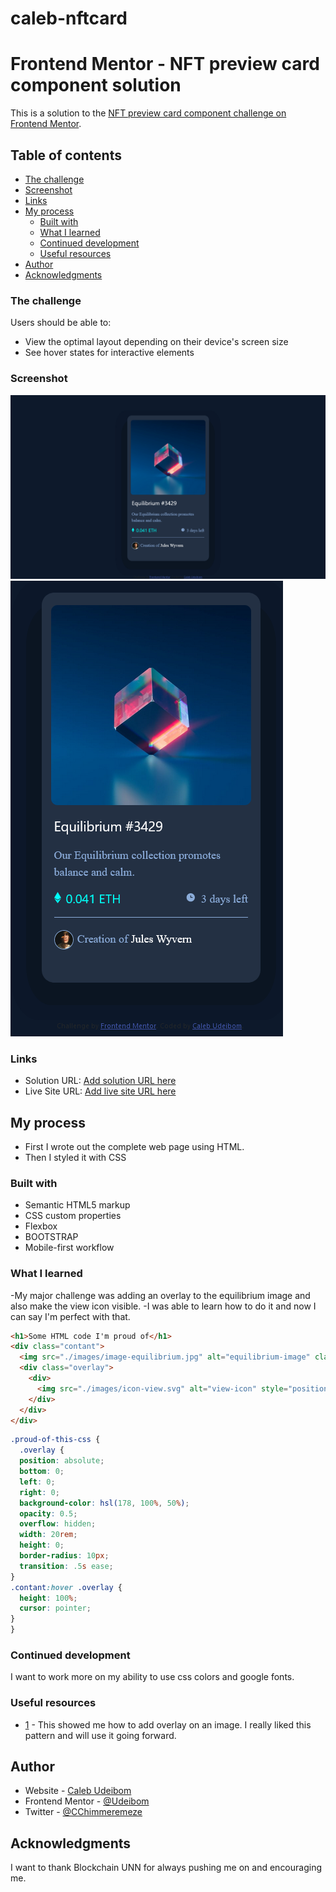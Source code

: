 # caleb-nftcard
# Frontend Mentor - NFT preview card component solution

This is a solution to the [NFT preview card component challenge on Frontend Mentor](https://www.frontendmentor.io/challenges/nft-preview-card-component-SbdUL_w0U). 

## Table of contents

  - [The challenge](#the-challenge)
  - [Screenshot](#screenshot)
  - [Links](#links)
- [My process](#my-process)
  - [Built with](#built-with)
  - [What I learned](#what-i-learned)
  - [Continued development](#continued-development)
  - [Useful resources](#useful-resources)
- [Author](#author)
- [Acknowledgments](#acknowledgments)

### The challenge

Users should be able to:

- View the optimal layout depending on their device's screen size
- See hover states for interactive elements

### Screenshot

![](./desktop.png)
![](./mobile.png)

### Links

- Solution URL: [Add solution URL here](https://your-solution-url.com)
- Live Site URL: [Add live site URL here](https://caleb-nftcard.netlify.app)

## My process
- First I wrote out the complete web page using HTML.
- Then I styled it with CSS

### Built with

- Semantic HTML5 markup
- CSS custom properties
- Flexbox
- BOOTSTRAP
- Mobile-first workflow

### What I learned

-My major challenge was adding an overlay to the equilibrium image and also make the view icon visible.
-I was able to learn how to do it and now I can say I'm perfect with that.

```html
<h1>Some HTML code I'm proud of</h1>
<div class="contant">
  <img src="./images/image-equilibrium.jpg" alt="equilibrium-image" class="image">
  <div class="overlay">
    <div>
      <img src="./images/icon-view.svg" alt="view-icon" style="position: absolute; top: 45%;">
    </div>
  </div>
</div>
```
```css
.proud-of-this-css {
  .overlay {
  position: absolute;
  bottom: 0;
  left: 0;
  right: 0;
  background-color: hsl(178, 100%, 50%);
  opacity: 0.5;
  overflow: hidden;
  width: 20rem;
  height: 0;
  border-radius: 10px;
  transition: .5s ease;
}
.contant:hover .overlay {
  height: 100%;
  cursor: pointer;
}
}
```

### Continued development

I want to work more on my ability to use css colors and google fonts.

### Useful resources

- [1](https://www.w3schools.com/howto/howto_css_image_overlay_slide.asp) - This showed me how to add overlay on an image. I really liked this pattern and will use it going forward.


## Author

- Website - [Caleb Udeibom](https://www.merez.com)
- Frontend Mentor - [@Udeibom](https://www.frontendmentor.io/profile/Udeibom)
- Twitter - [@CChimmeremeze](https://www.twitter.com/CChimmeremeze)

## Acknowledgments

I want to thank Blockchain UNN for always pushing me on and encouraging me.
